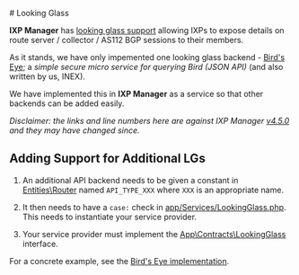 # Looking Glass

**IXP Manager** has [looking glass support](../features/looking-glass.md) allowing IXPs to expose details on route server / collector / AS112 BGP sessions to their members.

As it stands, we have only impemented one looking glass backend - [Bird's Eye](https://github.com/inex/birdseye); a *simple secure micro service for querying Bird (JSON API)* (and also written by us, INEX).

We have implemented this in **IXP Manager** as a service so that other backends can be added easily.

*Disclaimer: the links and line numbers here are against IXP Manager [v4.5.0](https://github.com/inex/IXP-Manager/tree/v4.5.0) and they may have changed since.*

## Adding Support for Additional LGs

1. An additional API backend needs to be given a constant in [Entities\Router](https://github.com/inex/IXP-Manager/blob/master/database/Entities/Router.php#L90) named `API_TYPE_XXX` where `XXX` is an appropriate name.

2. It then needs to have a `case:` check in [app/Services/LookingGlass.php](https://github.com/inex/IXP-Manager/blob/v4.5.0/app/Services/LookingGlass.php#L52). This needs to instantiate your service provider.

3. Your service provider must implement the [App\Contracts\LookingGlass](https://github.com/inex/IXP-Manager/blob/v4.5.0/app/Contracts/LookingGlass.php) interface.

For a concrete example, see the [Bird's Eye implementation](https://github.com/inex/IXP-Manager/blob/v4.5.0/app/Services/LookingGlass/BirdsEye.php).
